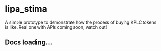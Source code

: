 # lipa_stima
A simple prototype to demonstrate how the process of buying KPLC tokens is like. Real one with APIs coming soon, watch out!

## Docs loading...
